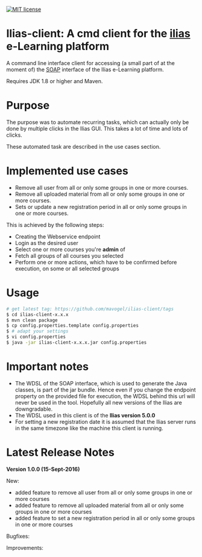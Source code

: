 [![MIT license](http://img.shields.io/badge/license-MIT-brightgreen.svg)](http://opensource.org/licenses/MIT)
<!--[![Travis Build Status](https://travis-ci.org/javafx-maven-plugin/javafx-maven-plugin.svg?branch=master)](https://travis-ci.org/javafx-maven-plugin/javafx-maven-plugin)-->
<!--[![AppVeyor Build status](https://ci.appveyor.com/api/projects/status/64700ul3m9y88agi/branch/master?svg=true)](https://ci.appveyor.com/project/FibreFoX/javafx-maven-plugin/branch/master)-->

Ilias-client: A cmd client for the [ilias](http://ilias.de/) e-Learning platform
================================================================================

A command line interface client for accessing (a small part of at the moment of) the [SOAP](https://en.wikipedia.org/wiki/SOAP) interface of the Ilias e-Learning platform.

Requires JDK 1.8 or higher and Maven.

Purpose
=======
The purpose was to automate recurring tasks, which can actually only be done by multiple clicks in the Ilias GUI. This takes a lot of time and lots of clicks.
   
These automated task are described in the use cases section.

Implemented use cases
=====================
* Remove all user from all or only some groups in one or more courses.
* Remove all uploaded material from all or only some groups in one or more courses.
* Sets or update a new registration period in all or only some groups in one or more courses.

This is achieved by the following steps:
- Creating the Webservice endpoint
- Login as the desired user
- Select one or more courses you're **admin** of
- Fetch all groups of all courses you selected
- Perform one or more actions, which have to be confirmed before execution, on some or all selected groups

Usage
=====
```bash
# get latest tag: https://github.com/mavogel/ilias-client/tags
$ cd ilias-client-x.x.x
$ mvn clean package
$ cp config.properties.template config.properties
$ # adapt your settings 
$ vi config.properties
$ java -jar ilias-client-x.x.x.jar config.properties
```

Important notes
===============
- The WDSL of the SOAP interface, which is used to generate the Java classes, is part of the jar bundle. Hence even if you change the endpoint property on the provided file for execution, the WDSL behind this url will never be used in the tool. Hopefully all new versions of the Ilias are downgradable.
- The WDSL used in this client is of the **Ilias version 5.0.0**
- For setting a new registration date it is assumed that the Ilias server runs in the same timezone like the machine this client is running.  


Latest Release Notes
====================

**Version 1.0.0 (15-Sept-2016)**

New:
* added feature to remove all user from all or only some groups in one or more courses
* added feature to remove all uploaded material from all or only some groups in one or more courses
* added feature to set a new registration period in all or only some groups in one or more courses

Bugfixes:

Improvements: